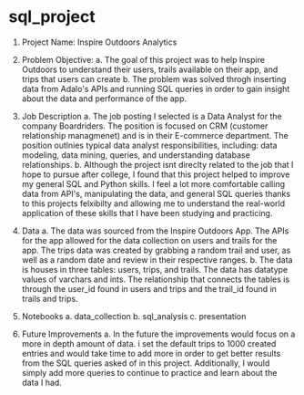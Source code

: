 # sql_project
1. Project Name: Inspire Outdoors Analytics

2. Problem Objective:
    a. The goal of this project was to help Inspire Outdoors to understand their users, trails available on their app, and trips that users can create
    b. The problem was solved throgh inserting data from Adalo's APIs and running SQL queries in order to gain insight about the data and performance of the app.

3. Job Description
    a. The job posting I selected is a Data Analyst for the company Boardriders. The position is focused on CRM (customer relationship managmenet) and is in their E-commerce department. The position outlnies typical data analyst responsibilities, including: data modeling, data mining, queries, and understanding database relationships.
    b. Although the project isnt direclty related to the job that I hope to pursue after college, I found that this project helped to improve my general SQL and Python skills. I feel a lot more comfortable calling data from API's, manipulating the data, and general SQL queries thanks to this projects felxibilty and allowing me to understand the real-world application of these skills that I have been studying and practicing.

4. Data
    a. The data was sourced from the Inspire Outdoors App. The APIs for the app allowed for the data collection on users and trails for the app. The trips data was created by grabbing a random trail and user, as well as a random date and review in their respective ranges.
    b. The data is houses in three tables: users, trips, and trails. The data has datatype values of varchars and ints. The relationship that connects the tables is through the user_id found in users and trips and the trail_id found in trails and trips.

5. Notebooks
    a. data_collection
    b. sql_analysis
    c. presentation 

6. Future Improvements
    a. In the future the improvements would focus on a more in depth amount of data. i set the default trips to 1000 created entries and would take time to add more in order to get better results from the SQL queries asked of in this project. Additionally, I would simply add more queries to continue to practice and learn about the data I had. 

